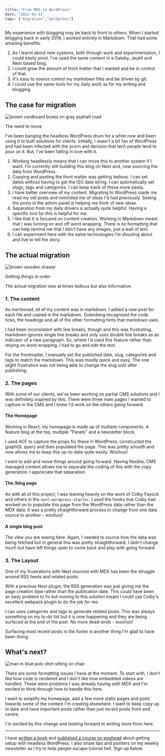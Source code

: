 ```yaml
---
title: "From MDX to WordPress"
date: "2021-03-31"
tags: ["migration","wordpress"]
---
```


My experience with blogging may be back to front to others. When I started blogging back in early 2019, I worked entirely in Markdown. That had some amazing benefits.

1. As I learnt about new systems, both through work and experimentation, I could easily pivot. I've used the same content in a Gatsby, Jeykll and Next based blog.
2. I could grow the amount of front matter that I wanted and be in control of that.
3. It's easy to source control my markdown files and be driven by git.
4. I could use the same tools for my daily work as for my writing and blogging.

## The case for migration

![brown cardboard boxes on gray asphalt road](https://res.cloudinary.com/kc-cloud/images/w_685,h_1024/v1617645913/rwturjf7i5w/rwturjf7i5w.jpg?_i=AA)

The need to move

I've been banging the headless WordPress drum for a while now and been using it to built solutions for clients. Initially, I wasn't a bit fan of WordPress and had been infected with the scorn and derision that tech people tend to pour on it. But, I've been falling in love with it.

1. Working headlessly means that I can move this to another system if I want. I'm currently still building this blog on Next and, now sourcing the data from WordPress.
2. Copying and pasting the front matter was getting tedious. I can set dates without having to get the ISO date string, I can automatically set slugs, tags and categories. I can keep track of these more easily.
3. I have better overview of my content. Migrating to WordPress made me read my old posts and reminded me of ideas I'd had previously. Seeing the posts in the admin panel is helping me think of new ideas.
4. Separation from my daily drivers is actually quite helpful. Having a specific tool for this is helpful for me.
5. I like that it is focused on content creation. Working in Markdown meant that I was turning on and off word wrapping. There is no formatting that can help remind me that I don't have any images, just a wall of text.
6. I can experiment here with the same technologies I'm shouting about and live to tell the story.

## The actual migration

![brown wooden drawer](https://res.cloudinary.com/kc-cloud/images/w_1024,h_711/v1617645911/lrox0shwjuq/lrox0shwjuq.jpg?_i=AA)

Getting things in order

The actual migration was at times tedious but also informative.

### 1\. The content

As mentioned, all of my content was in markdown. I added a new post for each file and copied in the markdown. Gutenberg recognised the code ticks, the headings and all of the other formatting hints that markdown uses.

I had been inconsistent with line breaks, though and this was frustrating. markdown ignores single line breaks and only uses double line breaks as an indicator of a new paragraph. So, where I'd used this feature rather than relying on word wrapping, I had to go and edit the text.

For the frontmatter, I manually set the published date, slug, categories and tags to match the markdown. This was mostly quick and easy. The one slight frustration was not being able to change the slug until after publishing.

### 2\. The pages

With some of our clients, we've been working on partial CMS solutions and I was definitely inspired by this. There were three main pages I wanted to capture in the CMS and I knew I'd work on the others going forward.

#### The Homepage

Working in React, my homepage is made up of multiple components. A feature blog at the top, multiple "Panels" and a newsletter block.

I used ACF to capture the props for these in WordPress, constructed the graphQL query and then populated the page. This was pretty smooth and now allows me to keep this up-to-date quite easily. Woohoo!

I want to add and move things around going forward. Having flexible, CMS managed content allows me to separate the coding of this with the copy generation. I appreciate that separation.

#### The /blog page

As with all of this project, I was leaning heavily on the work of Colby Fayock and others in the `next-wordpress-starter`. I used the hooks that Colby had worked on to populate this page from the WordPress data rather than the MDX data. It was a pretty straightforward process to change from one data source to another - woohoo!

#### A single blog post

The view you are seeing here. Again, I needed to source how the data was being fetched but in general this was pretty straightforward. I didn't change much but have left things open to come back and play with going forward.

### 3\. The Layout

One of my frustrations with Next sourced with MDX has been the struggle around RSS feeds and related posts.

With a previous Next plugin, the RSS generation was just giving me the page creation date rather than the publication date. This could have been an easy problem to fix but moving to this solution meant I could use Colby's excellent webpack plugin to do the job for me.

I can uses categories and tags to generate related posts. This was always something on my to-do list but it is now happening and they are being surfaced at the end of the post. No more dead-ends - woohoo!

Surfacing most recent posts in the footer is another thing I'm glad to have been doing.

## What's next?

![man in blue polo shirt sitting on chair](https://res.cloudinary.com/kc-cloud/images/w_1024,h_717/v1617645915/myxzg5nwdns/myxzg5nwdns.jpg?_i=AA)

There are some formatting issues I have at the moment. To start with, I don't like how code is rendered and I don't like how embedded videos are handled. These were problems I was already having with MDX and I'm excited to think through how to handle this here.

I want to simplify my homepage, add a few more static pages and point towards some of the content I'm creating elsewhere. I want to keep copy up to date and have important posts rather than just recent posts front and centre.

I'm excited by this change and looking forward to writing more from here.

* * *

I have [written a book](https://learnetto.com/users/dolearning/courses/off-with-your-head) and [published a course on egghead](http://egghead.io/playlists/headless-wordpress-4a14) about getting setup with headless WordPress. I also share tips and pointers on my weekly newsletter as I try to help people escape tutorial hell. Sign up below.
